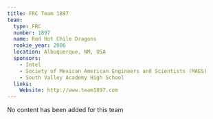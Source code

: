 ```yaml
---
title: FRC Team 1897
team:
  type: FRC
  number: 1897
  name: Red Hot Chile Dragons
  rookie_year: 2006
  location: Albuquerque, NM, USA
  sponsors:
    - Intel
    - Society of Mexican American Engineers and Scientists (MAES)
    - South Valley Academy High School
  links:
    Website: http://www.team1897.com
---
```

No content has been added for this team